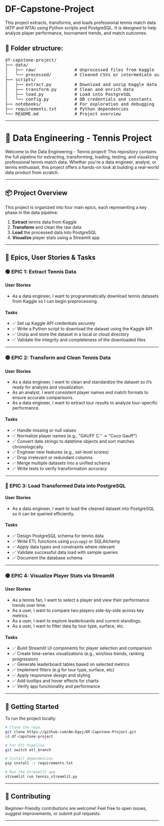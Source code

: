 # DF-Capstone-Project
This project extracts, transforms, and loads professional tennis match data (ATP and WTA) using Python scripts and PostgreSQL. 
It is designed to help analyze player performance, tournament trends, and match outcomes.

## 📁 Folder structure:
<pre>
df-capstone-project/
├── data/
│   ├── raw/               # Unprocessed files from Kaggle
│   └── processed/         # Cleaned CSVs or intermediate outputs
├── scripts/
│   ├── extract.py         # Download and unzip Kaggle data
│   ├── transform.py       # Clean and enrich data
│   ├── load.py            # Load into PostgreSQL
│   └── config.py          # DB credentials and constants
├── notebooks/             # For exploration and debugging
├── requirements.txt       # Python dependencies
└── README.md              # Project overview
</pre>

---

# 🎾 Data Engineering - Tennis Project

Welcome to the Data Engineering - Tennis project! This repository contains the full pipeline for extracting, transforming, loading, testing, and visualizing professional tennis match data. Whether you're a data engineer, analyst, or tennis enthusiast, this project offers a hands-on look at building a real-world data product from scratch. 

---

## 📦 Project Overview

This project is organized into four main epics, each representing a key phase in the data pipeline:

1. **Extract** tennis data from Kaggle
2. **Transform** and clean the raw data
3. **Load** the processed data into PostgreSQL
4. **Visualize** player stats using a Streamlit app

---

## 🧩 Epics, User Stories & Tasks

### 🟢 EPIC 1: Extract Tennis Data

#### User Stories
- As a data engineer, I want to programmatically download tennis datasets from Kaggle so I can begin preprocessing.


#### Tasks
- ✅ Set up Kaggle API credentials securely
- ✅ Write a Python script to download the dataset using the Kaggle API
- ✅ Unzip and store the dataset in a local or cloud directory
- ✅ Validate the integrity and completeness of the downloaded files

---

### 🟡 EPIC 2: Transform and Clean Tennis Data

#### User Stories
- As a data engineer, I want to clean and standardize the dataset so it’s ready for analysis and visualization.
- As an analyst, I want consistent player names and match formats to ensure accurate comparisons.
- As a data engineer, I want to extract tour results to analyze tour-specific performance.

#### Tasks
- ✅ Handle missing or null values
- ✅ Normalize player names (e.g., "GAUFF C." → "Coco Gauff")
- ✅ Convert date strings to datetime objects and sort matches chronologically
- ✅ Engineer new features (e.g., set-level scores)
- ✅ Drop irrelevant or redundant columns
- ✅ Merge multiple datasets into a unified schema
- ✅ Write tests to verify transformation accuracy

---

### 🔵 EPIC 3: Load Transformed Data into PostgreSQL

#### User Stories
- As a data engineer, I want to load the cleaned dataset into PostgreSQL so it can be queried efficiently.

#### Tasks
- ✅ Design PostgreSQL schema for tennis data
- ✅ Write ETL functions using `psycopg2` or SQLAlchemy
- ✅ Apply data types and constraints where relevant
- ✅ Validate successful data load with sample queries
- ✅ Document the database schema

---

### 🟣 EPIC 4: Visualize Player Stats via Streamlit

#### User Stories
- As a tennis fan, I want to select a player and view their performance trends over time.
- As a user, I want to compare two players side-by-side across key metrics.
- As a user, I want to explore leaderboards and current standings.
- As a user, I want to filter data by tour type, surface, etc.

#### Tasks
- ✅ Build Streamlit UI components for player selection and comparison
- ✅ Create time-series visualizations (e.g., win/loss trends, ranking progression)
- ✅ Generate leaderboard tables based on selected metrics
- ✅ Implement filters (e.g for tour type, surface, etc)
- ✅ Apply responsive design and styling
- ✅ Add tooltips and hover effects for charts
- ✅ Verify app functionality and performance

---

## 🚀 Getting Started

To run the project locally:

```bash
# Clone the repo
git clone https://github.com/Am-Egej/DF-Capstone-Project.git
cd df-capstone-project

# For ETL Pipeline
git switch etl_branch

# Install dependencies
pip install -r requirements.txt

# Run the Streamlit app
streamlit run tennis_streamlit.py
```

---

## 🧠 Contributing

Beginner-friendly contributions are welcome! Feel free to open issues, suggest improvements, or submit pull requests. 

---

